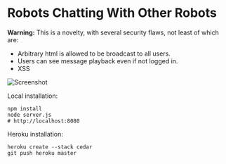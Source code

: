 # Robots Chatting With Other Robots

**Warning:** This is a novelty, with several security flaws, not least of which are:

* Arbitrary html is allowed to be broadcast to all users.
* Users can see message playback even if not logged in.
* XSS

![Screenshot](http://i.imgur.com/UDv2h.png)

Local installation:

    npm install
    node server.js
    # http://localhost:8080

Heroku installation:

    heroku create --stack cedar
    git push heroku master

